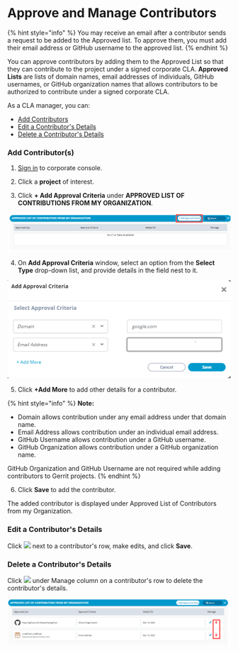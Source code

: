 # Approve and Manage Contributors

{% hint style="info" %}
You may receive an email after a contributor sends a request to be added to the Approved list. To approve them, you must add their email address or GitHub username to the approved list.
{% endhint %}

You can approve contributors by adding them to the Approved List so that they can contribute to the project under a signed corporate CLA. **Approved Lists** are lists of domain names, email addresses of individuals, GitHub usernames, or GitHub organization names that allows contributors to be authorized to contribute under a signed corporate CLA.

As a CLA manager, you can:

* [Add Contributors](approve-and-manage-contributors.md#add-contributor-s)
* [Edit a Contributor's Details](approve-and-manage-contributors.md#edit-a-contributors-details)
* [Delete a Contributor's Details](approve-and-manage-contributors.md#delete-a-contributors-details)

### **Add Contributor\(s\)**

1. ​[Sign in](sign-in-to-the-cla-corporate-console.md) to corporate console.

2. Click a **project** of interest.

3. Click **+ Add Approval Criteria** under **APPROVED LIST OF CONTRIBUTIONS FROM MY ORGANIZATION**.

![Add Approval Criteria](../../.gitbook/assets/add-approval-criteria.png)

4. On **Add Approval Criteria** window, select an option from the **Select Type** drop-down list, and provide details in the field nest to it.

![Add Approval Criteria](../../.gitbook/assets/add-approval-criteria-window.png)

5. Click **+Add More** to add other details for a contributor.

{% hint style="info" %}
**Note:** 

* Domain allows contribution under any email address under that domain name.
* Email Address allows contribution under an individual email address.
* GitHub Username allows contribution under a GitHub username.
* GitHub Organization allows contribution under a GitHub organization name.

GitHub Organization and GitHub Username are not required while adding contributors to Gerrit projects.
{% endhint %}

6. Click **Save** to add the contributor.

The added contributor is displayed under Approved List of Contributors from my Organization.

### Edit a Contributor's Details

Click ![](https://firebasestorage.googleapis.com/v0/b/gitbook-28427.appspot.com/o/assets%2F-M2DCN9UgoRgMEkgnLyP%2F-M9r8HAsE33veE1f8-jp%2F-M9rgXW5MmdCw4zlarnJ%2Fedit%20icon.png?alt=media&token=dc04f1ad-302e-49e8-983e-dacbaa49f029) next to a contributor's row, make edits, and click **Save**.

### Delete a Contributor's Details

Click ![](https://firebasestorage.googleapis.com/v0/b/gitbook-28427.appspot.com/o/assets%2F-M2DCN9UgoRgMEkgnLyP%2F-M9WNn7lqBje4DX2Irn-%2F-M9Y5z1DnSglCZbaXzg0%2Fdelete%20icon.png?alt=media&token=2333c400-d6bf-4c6e-93e9-52d4c00113d9) under Manage column on a contributor's row to delete the contributor's details.

![Delete Contributors](../../.gitbook/assets/delete-contributors.png)

